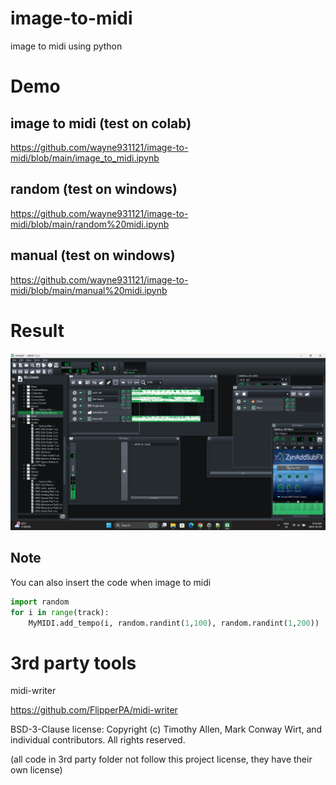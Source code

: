 # image-to-midi
image to midi using python

# Demo 
## image to midi (test on colab)
https://github.com/wayne931121/image-to-midi/blob/main/image_to_midi.ipynb

## random (test on windows)
https://github.com/wayne931121/image-to-midi/blob/main/random%20midi.ipynb

## manual (test on windows)
https://github.com/wayne931121/image-to-midi/blob/main/manual%20midi.ipynb

# Result
<img src="https://raw.githubusercontent.com/wayne931121/image-to-midi/refs/heads/main/result/Screenshot%20(666).png">

## Note
You can also insert the code when image to midi
```py
import random
for i in range(track):
    MyMIDI.add_tempo(i, random.randint(1,100), random.randint(1,200))
```

# 3rd party tools
midi-writer

https://github.com/FlipperPA/midi-writer

BSD-3-Clause license:
Copyright (c) Timothy Allen, Mark Conway Wirt, and individual contributors.
All rights reserved.

(all code in 3rd party folder not follow this project license, they have their own license)
